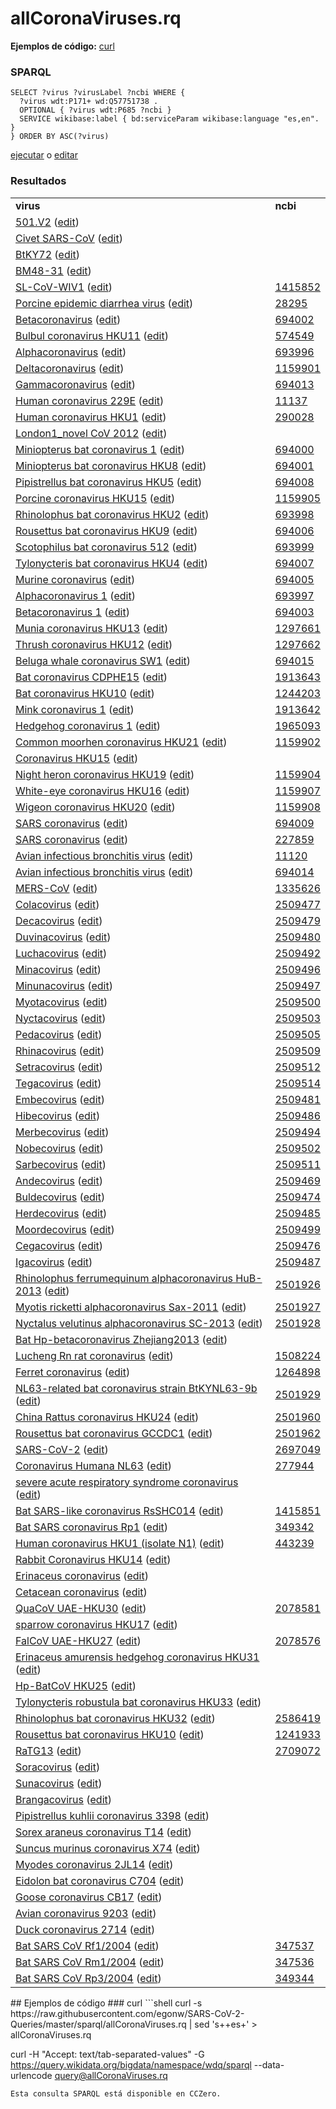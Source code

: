 # allCoronaViruses.rq
**Ejemplos de código:** [curl](#curl)
### SPARQL
```sparql
SELECT ?virus ?virusLabel ?ncbi WHERE {
  ?virus wdt:P171+ wd:Q57751738 .
  OPTIONAL { ?virus wdt:P685 ?ncbi }
  SERVICE wikibase:label { bd:serviceParam wikibase:language "es,en". }
} ORDER BY ASC(?virus)
```
[ejecutar](https://query.wikidata.org/embed.html#SELECT%20%3Fvirus%20%3FvirusLabel%20%3Fncbi%20WHERE%20%7B%0A%20%20%3Fvirus%20wdt%3AP171%2B%20wd%3AQ57751738%20.%0A%20%20OPTIONAL%20%7B%20%3Fvirus%20wdt%3AP685%20%3Fncbi%20%7D%0A%20%20SERVICE%20wikibase%3Alabel%20%7B%20bd%3AserviceParam%20wikibase%3Alanguage%20%22es%2Cen%22.%20%7D%0A%7D%20ORDER%20BY%20ASC%28%3Fvirus%29%0A) o [editar](https://query.wikidata.org/#SELECT%20%3Fvirus%20%3FvirusLabel%20%3Fncbi%20WHERE%20%7B%0A%20%20%3Fvirus%20wdt%3AP171%2B%20wd%3AQ57751738%20.%0A%20%20OPTIONAL%20%7B%20%3Fvirus%20wdt%3AP685%20%3Fncbi%20%7D%0A%20%20SERVICE%20wikibase%3Alabel%20%7B%20bd%3AserviceParam%20wikibase%3Alanguage%20%22es%2Cen%22.%20%7D%0A%7D%20ORDER%20BY%20ASC%28%3Fvirus%29%0A)


### Resultados
<table>
  <tr>
    <td><b>virus</b></td>
    <td><b>ncbi</b></td>
  </tr>
  <tr>
    <td><a href="https://scholia.toolforge.org/Q104400171">501.V2</a> (<a href="http://www.wikidata.org/entity/Q104400171">edit</a>)</td>
    <td></td>
  </tr>
  <tr>
    <td><a href="https://scholia.toolforge.org/Q105221659">Civet SARS-CoV</a> (<a href="http://www.wikidata.org/entity/Q105221659">edit</a>)</td>
    <td></td>
  </tr>
  <tr>
    <td><a href="https://scholia.toolforge.org/Q105759618">BtKY72</a> (<a href="http://www.wikidata.org/entity/Q105759618">edit</a>)</td>
    <td></td>
  </tr>
  <tr>
    <td><a href="https://scholia.toolforge.org/Q105759623">BM48-31</a> (<a href="http://www.wikidata.org/entity/Q105759623">edit</a>)</td>
    <td></td>
  </tr>
  <tr>
    <td><a href="https://scholia.toolforge.org/Q16000326">SL-CoV-WIV1</a> (<a href="http://www.wikidata.org/entity/Q16000326">edit</a>)</td>
    <td><a href="https://www.ncbi.nlm.nih.gov/taxonomy/1415852">1415852</a></td>
  </tr>
  <tr>
    <td><a href="https://scholia.toolforge.org/Q16023751">Porcine epidemic diarrhea virus</a> (<a href="http://www.wikidata.org/entity/Q16023751">edit</a>)</td>
    <td><a href="https://www.ncbi.nlm.nih.gov/taxonomy/28295">28295</a></td>
  </tr>
  <tr>
    <td><a href="https://scholia.toolforge.org/Q16532287">Betacoronavirus</a> (<a href="http://www.wikidata.org/entity/Q16532287">edit</a>)</td>
    <td><a href="https://www.ncbi.nlm.nih.gov/taxonomy/694002">694002</a></td>
  </tr>
  <tr>
    <td><a href="https://scholia.toolforge.org/Q16848886">Bulbul coronavirus HKU11</a> (<a href="http://www.wikidata.org/entity/Q16848886">edit</a>)</td>
    <td><a href="https://www.ncbi.nlm.nih.gov/taxonomy/574549">574549</a></td>
  </tr>
  <tr>
    <td><a href="https://scholia.toolforge.org/Q16908525">Alphacoronavirus</a> (<a href="http://www.wikidata.org/entity/Q16908525">edit</a>)</td>
    <td><a href="https://www.ncbi.nlm.nih.gov/taxonomy/693996">693996</a></td>
  </tr>
  <tr>
    <td><a href="https://scholia.toolforge.org/Q16955738">Deltacoronavirus</a> (<a href="http://www.wikidata.org/entity/Q16955738">edit</a>)</td>
    <td><a href="https://www.ncbi.nlm.nih.gov/taxonomy/1159901">1159901</a></td>
  </tr>
  <tr>
    <td><a href="https://scholia.toolforge.org/Q16977225">Gammacoronavirus</a> (<a href="http://www.wikidata.org/entity/Q16977225">edit</a>)</td>
    <td><a href="https://www.ncbi.nlm.nih.gov/taxonomy/694013">694013</a></td>
  </tr>
  <tr>
    <td><a href="https://scholia.toolforge.org/Q16983356">Human coronavirus 229E</a> (<a href="http://www.wikidata.org/entity/Q16983356">edit</a>)</td>
    <td><a href="https://www.ncbi.nlm.nih.gov/taxonomy/11137">11137</a></td>
  </tr>
  <tr>
    <td><a href="https://scholia.toolforge.org/Q16983360">Human coronavirus HKU1</a> (<a href="http://www.wikidata.org/entity/Q16983360">edit</a>)</td>
    <td><a href="https://www.ncbi.nlm.nih.gov/taxonomy/290028">290028</a></td>
  </tr>
  <tr>
    <td><a href="https://scholia.toolforge.org/Q16984813">London1_novel CoV 2012</a> (<a href="http://www.wikidata.org/entity/Q16984813">edit</a>)</td>
    <td></td>
  </tr>
  <tr>
    <td><a href="https://scholia.toolforge.org/Q16985780">Miniopterus bat coronavirus 1</a> (<a href="http://www.wikidata.org/entity/Q16985780">edit</a>)</td>
    <td><a href="https://www.ncbi.nlm.nih.gov/taxonomy/694000">694000</a></td>
  </tr>
  <tr>
    <td><a href="https://scholia.toolforge.org/Q16985784">Miniopterus bat coronavirus HKU8</a> (<a href="http://www.wikidata.org/entity/Q16985784">edit</a>)</td>
    <td><a href="https://www.ncbi.nlm.nih.gov/taxonomy/694001">694001</a></td>
  </tr>
  <tr>
    <td><a href="https://scholia.toolforge.org/Q16988144">Pipistrellus bat coronavirus HKU5</a> (<a href="http://www.wikidata.org/entity/Q16988144">edit</a>)</td>
    <td><a href="https://www.ncbi.nlm.nih.gov/taxonomy/694008">694008</a></td>
  </tr>
  <tr>
    <td><a href="https://scholia.toolforge.org/Q16988426">Porcine coronavirus HKU15</a> (<a href="http://www.wikidata.org/entity/Q16988426">edit</a>)</td>
    <td><a href="https://www.ncbi.nlm.nih.gov/taxonomy/1159905">1159905</a></td>
  </tr>
  <tr>
    <td><a href="https://scholia.toolforge.org/Q16989092">Rhinolophus bat coronavirus HKU2</a> (<a href="http://www.wikidata.org/entity/Q16989092">edit</a>)</td>
    <td><a href="https://www.ncbi.nlm.nih.gov/taxonomy/693998">693998</a></td>
  </tr>
  <tr>
    <td><a href="https://scholia.toolforge.org/Q16992344">Rousettus bat coronavirus HKU9</a> (<a href="http://www.wikidata.org/entity/Q16992344">edit</a>)</td>
    <td><a href="https://www.ncbi.nlm.nih.gov/taxonomy/694006">694006</a></td>
  </tr>
  <tr>
    <td><a href="https://scholia.toolforge.org/Q16992475">Scotophilus bat coronavirus 512</a> (<a href="http://www.wikidata.org/entity/Q16992475">edit</a>)</td>
    <td><a href="https://www.ncbi.nlm.nih.gov/taxonomy/693999">693999</a></td>
  </tr>
  <tr>
    <td><a href="https://scholia.toolforge.org/Q16993274">Tylonycteris bat coronavirus HKU4</a> (<a href="http://www.wikidata.org/entity/Q16993274">edit</a>)</td>
    <td><a href="https://www.ncbi.nlm.nih.gov/taxonomy/694007">694007</a></td>
  </tr>
  <tr>
    <td><a href="https://scholia.toolforge.org/Q18907882">Murine coronavirus</a> (<a href="http://www.wikidata.org/entity/Q18907882">edit</a>)</td>
    <td><a href="https://www.ncbi.nlm.nih.gov/taxonomy/694005">694005</a></td>
  </tr>
  <tr>
    <td><a href="https://scholia.toolforge.org/Q18965331">Alphacoronavirus 1</a> (<a href="http://www.wikidata.org/entity/Q18965331">edit</a>)</td>
    <td><a href="https://www.ncbi.nlm.nih.gov/taxonomy/693997">693997</a></td>
  </tr>
  <tr>
    <td><a href="https://scholia.toolforge.org/Q18965332">Betacoronavirus 1</a> (<a href="http://www.wikidata.org/entity/Q18965332">edit</a>)</td>
    <td><a href="https://www.ncbi.nlm.nih.gov/taxonomy/694003">694003</a></td>
  </tr>
  <tr>
    <td><a href="https://scholia.toolforge.org/Q18965333">Munia coronavirus HKU13</a> (<a href="http://www.wikidata.org/entity/Q18965333">edit</a>)</td>
    <td><a href="https://www.ncbi.nlm.nih.gov/taxonomy/1297661">1297661</a></td>
  </tr>
  <tr>
    <td><a href="https://scholia.toolforge.org/Q18965334">Thrush coronavirus HKU12</a> (<a href="http://www.wikidata.org/entity/Q18965334">edit</a>)</td>
    <td><a href="https://www.ncbi.nlm.nih.gov/taxonomy/1297662">1297662</a></td>
  </tr>
  <tr>
    <td><a href="https://scholia.toolforge.org/Q18965336">Beluga whale coronavirus SW1</a> (<a href="http://www.wikidata.org/entity/Q18965336">edit</a>)</td>
    <td><a href="https://www.ncbi.nlm.nih.gov/taxonomy/694015">694015</a></td>
  </tr>
  <tr>
    <td><a href="https://scholia.toolforge.org/Q24808936">Bat coronavirus CDPHE15</a> (<a href="http://www.wikidata.org/entity/Q24808936">edit</a>)</td>
    <td><a href="https://www.ncbi.nlm.nih.gov/taxonomy/1913643">1913643</a></td>
  </tr>
  <tr>
    <td><a href="https://scholia.toolforge.org/Q24808938">Bat coronavirus HKU10</a> (<a href="http://www.wikidata.org/entity/Q24808938">edit</a>)</td>
    <td><a href="https://www.ncbi.nlm.nih.gov/taxonomy/1244203">1244203</a></td>
  </tr>
  <tr>
    <td><a href="https://scholia.toolforge.org/Q24808939">Mink coronavirus 1</a> (<a href="http://www.wikidata.org/entity/Q24808939">edit</a>)</td>
    <td><a href="https://www.ncbi.nlm.nih.gov/taxonomy/1913642">1913642</a></td>
  </tr>
  <tr>
    <td><a href="https://scholia.toolforge.org/Q24808940">Hedgehog coronavirus 1</a> (<a href="http://www.wikidata.org/entity/Q24808940">edit</a>)</td>
    <td><a href="https://www.ncbi.nlm.nih.gov/taxonomy/1965093">1965093</a></td>
  </tr>
  <tr>
    <td><a href="https://scholia.toolforge.org/Q24808943">Common moorhen coronavirus HKU21</a> (<a href="http://www.wikidata.org/entity/Q24808943">edit</a>)</td>
    <td><a href="https://www.ncbi.nlm.nih.gov/taxonomy/1159902">1159902</a></td>
  </tr>
  <tr>
    <td><a href="https://scholia.toolforge.org/Q24808944">Coronavirus HKU15</a> (<a href="http://www.wikidata.org/entity/Q24808944">edit</a>)</td>
    <td></td>
  </tr>
  <tr>
    <td><a href="https://scholia.toolforge.org/Q24808946">Night heron coronavirus HKU19</a> (<a href="http://www.wikidata.org/entity/Q24808946">edit</a>)</td>
    <td><a href="https://www.ncbi.nlm.nih.gov/taxonomy/1159904">1159904</a></td>
  </tr>
  <tr>
    <td><a href="https://scholia.toolforge.org/Q24808947">White-eye coronavirus HKU16</a> (<a href="http://www.wikidata.org/entity/Q24808947">edit</a>)</td>
    <td><a href="https://www.ncbi.nlm.nih.gov/taxonomy/1159907">1159907</a></td>
  </tr>
  <tr>
    <td><a href="https://scholia.toolforge.org/Q24808948">Wigeon coronavirus HKU20</a> (<a href="http://www.wikidata.org/entity/Q24808948">edit</a>)</td>
    <td><a href="https://www.ncbi.nlm.nih.gov/taxonomy/1159908">1159908</a></td>
  </tr>
  <tr>
    <td><a href="https://scholia.toolforge.org/Q278567">SARS coronavirus</a> (<a href="http://www.wikidata.org/entity/Q278567">edit</a>)</td>
    <td><a href="https://www.ncbi.nlm.nih.gov/taxonomy/694009">694009</a></td>
  </tr>
  <tr>
    <td><a href="https://scholia.toolforge.org/Q278567">SARS coronavirus</a> (<a href="http://www.wikidata.org/entity/Q278567">edit</a>)</td>
    <td><a href="https://www.ncbi.nlm.nih.gov/taxonomy/227859">227859</a></td>
  </tr>
  <tr>
    <td><a href="https://scholia.toolforge.org/Q3560916">Avian infectious bronchitis virus</a> (<a href="http://www.wikidata.org/entity/Q3560916">edit</a>)</td>
    <td><a href="https://www.ncbi.nlm.nih.gov/taxonomy/11120">11120</a></td>
  </tr>
  <tr>
    <td><a href="https://scholia.toolforge.org/Q3560916">Avian infectious bronchitis virus</a> (<a href="http://www.wikidata.org/entity/Q3560916">edit</a>)</td>
    <td><a href="https://www.ncbi.nlm.nih.gov/taxonomy/694014">694014</a></td>
  </tr>
  <tr>
    <td><a href="https://scholia.toolforge.org/Q4902157">MERS-CoV</a> (<a href="http://www.wikidata.org/entity/Q4902157">edit</a>)</td>
    <td><a href="https://www.ncbi.nlm.nih.gov/taxonomy/1335626">1335626</a></td>
  </tr>
  <tr>
    <td><a href="https://scholia.toolforge.org/Q57754582">Colacovirus</a> (<a href="http://www.wikidata.org/entity/Q57754582">edit</a>)</td>
    <td><a href="https://www.ncbi.nlm.nih.gov/taxonomy/2509477">2509477</a></td>
  </tr>
  <tr>
    <td><a href="https://scholia.toolforge.org/Q57754588">Decacovirus</a> (<a href="http://www.wikidata.org/entity/Q57754588">edit</a>)</td>
    <td><a href="https://www.ncbi.nlm.nih.gov/taxonomy/2509479">2509479</a></td>
  </tr>
  <tr>
    <td><a href="https://scholia.toolforge.org/Q57754596">Duvinacovirus</a> (<a href="http://www.wikidata.org/entity/Q57754596">edit</a>)</td>
    <td><a href="https://www.ncbi.nlm.nih.gov/taxonomy/2509480">2509480</a></td>
  </tr>
  <tr>
    <td><a href="https://scholia.toolforge.org/Q57754603">Luchacovirus</a> (<a href="http://www.wikidata.org/entity/Q57754603">edit</a>)</td>
    <td><a href="https://www.ncbi.nlm.nih.gov/taxonomy/2509492">2509492</a></td>
  </tr>
  <tr>
    <td><a href="https://scholia.toolforge.org/Q57754609">Minacovirus</a> (<a href="http://www.wikidata.org/entity/Q57754609">edit</a>)</td>
    <td><a href="https://www.ncbi.nlm.nih.gov/taxonomy/2509496">2509496</a></td>
  </tr>
  <tr>
    <td><a href="https://scholia.toolforge.org/Q57754617">Minunacovirus</a> (<a href="http://www.wikidata.org/entity/Q57754617">edit</a>)</td>
    <td><a href="https://www.ncbi.nlm.nih.gov/taxonomy/2509497">2509497</a></td>
  </tr>
  <tr>
    <td><a href="https://scholia.toolforge.org/Q57754626">Myotacovirus</a> (<a href="http://www.wikidata.org/entity/Q57754626">edit</a>)</td>
    <td><a href="https://www.ncbi.nlm.nih.gov/taxonomy/2509500">2509500</a></td>
  </tr>
  <tr>
    <td><a href="https://scholia.toolforge.org/Q57754632">Nyctacovirus</a> (<a href="http://www.wikidata.org/entity/Q57754632">edit</a>)</td>
    <td><a href="https://www.ncbi.nlm.nih.gov/taxonomy/2509503">2509503</a></td>
  </tr>
  <tr>
    <td><a href="https://scholia.toolforge.org/Q57754639">Pedacovirus</a> (<a href="http://www.wikidata.org/entity/Q57754639">edit</a>)</td>
    <td><a href="https://www.ncbi.nlm.nih.gov/taxonomy/2509505">2509505</a></td>
  </tr>
  <tr>
    <td><a href="https://scholia.toolforge.org/Q57754648">Rhinacovirus</a> (<a href="http://www.wikidata.org/entity/Q57754648">edit</a>)</td>
    <td><a href="https://www.ncbi.nlm.nih.gov/taxonomy/2509509">2509509</a></td>
  </tr>
  <tr>
    <td><a href="https://scholia.toolforge.org/Q57754656">Setracovirus</a> (<a href="http://www.wikidata.org/entity/Q57754656">edit</a>)</td>
    <td><a href="https://www.ncbi.nlm.nih.gov/taxonomy/2509512">2509512</a></td>
  </tr>
  <tr>
    <td><a href="https://scholia.toolforge.org/Q57754662">Tegacovirus</a> (<a href="http://www.wikidata.org/entity/Q57754662">edit</a>)</td>
    <td><a href="https://www.ncbi.nlm.nih.gov/taxonomy/2509514">2509514</a></td>
  </tr>
  <tr>
    <td><a href="https://scholia.toolforge.org/Q57754667">Embecovirus</a> (<a href="http://www.wikidata.org/entity/Q57754667">edit</a>)</td>
    <td><a href="https://www.ncbi.nlm.nih.gov/taxonomy/2509481">2509481</a></td>
  </tr>
  <tr>
    <td><a href="https://scholia.toolforge.org/Q57754671">Hibecovirus</a> (<a href="http://www.wikidata.org/entity/Q57754671">edit</a>)</td>
    <td><a href="https://www.ncbi.nlm.nih.gov/taxonomy/2509486">2509486</a></td>
  </tr>
  <tr>
    <td><a href="https://scholia.toolforge.org/Q57754679">Merbecovirus</a> (<a href="http://www.wikidata.org/entity/Q57754679">edit</a>)</td>
    <td><a href="https://www.ncbi.nlm.nih.gov/taxonomy/2509494">2509494</a></td>
  </tr>
  <tr>
    <td><a href="https://scholia.toolforge.org/Q57754685">Nobecovirus</a> (<a href="http://www.wikidata.org/entity/Q57754685">edit</a>)</td>
    <td><a href="https://www.ncbi.nlm.nih.gov/taxonomy/2509502">2509502</a></td>
  </tr>
  <tr>
    <td><a href="https://scholia.toolforge.org/Q57754693">Sarbecovirus</a> (<a href="http://www.wikidata.org/entity/Q57754693">edit</a>)</td>
    <td><a href="https://www.ncbi.nlm.nih.gov/taxonomy/2509511">2509511</a></td>
  </tr>
  <tr>
    <td><a href="https://scholia.toolforge.org/Q57754699">Andecovirus</a> (<a href="http://www.wikidata.org/entity/Q57754699">edit</a>)</td>
    <td><a href="https://www.ncbi.nlm.nih.gov/taxonomy/2509469">2509469</a></td>
  </tr>
  <tr>
    <td><a href="https://scholia.toolforge.org/Q57754709">Buldecovirus</a> (<a href="http://www.wikidata.org/entity/Q57754709">edit</a>)</td>
    <td><a href="https://www.ncbi.nlm.nih.gov/taxonomy/2509474">2509474</a></td>
  </tr>
  <tr>
    <td><a href="https://scholia.toolforge.org/Q57754714">Herdecovirus</a> (<a href="http://www.wikidata.org/entity/Q57754714">edit</a>)</td>
    <td><a href="https://www.ncbi.nlm.nih.gov/taxonomy/2509485">2509485</a></td>
  </tr>
  <tr>
    <td><a href="https://scholia.toolforge.org/Q57754718">Moordecovirus</a> (<a href="http://www.wikidata.org/entity/Q57754718">edit</a>)</td>
    <td><a href="https://www.ncbi.nlm.nih.gov/taxonomy/2509499">2509499</a></td>
  </tr>
  <tr>
    <td><a href="https://scholia.toolforge.org/Q57754725">Cegacovirus</a> (<a href="http://www.wikidata.org/entity/Q57754725">edit</a>)</td>
    <td><a href="https://www.ncbi.nlm.nih.gov/taxonomy/2509476">2509476</a></td>
  </tr>
  <tr>
    <td><a href="https://scholia.toolforge.org/Q57754734">Igacovirus</a> (<a href="http://www.wikidata.org/entity/Q57754734">edit</a>)</td>
    <td><a href="https://www.ncbi.nlm.nih.gov/taxonomy/2509487">2509487</a></td>
  </tr>
  <tr>
    <td><a href="https://scholia.toolforge.org/Q57758320">Rhinolophus ferrumequinum alphacoronavirus HuB-2013</a> (<a href="http://www.wikidata.org/entity/Q57758320">edit</a>)</td>
    <td><a href="https://www.ncbi.nlm.nih.gov/taxonomy/2501926">2501926</a></td>
  </tr>
  <tr>
    <td><a href="https://scholia.toolforge.org/Q57758326">Myotis ricketti alphacoronavirus Sax-2011</a> (<a href="http://www.wikidata.org/entity/Q57758326">edit</a>)</td>
    <td><a href="https://www.ncbi.nlm.nih.gov/taxonomy/2501927">2501927</a></td>
  </tr>
  <tr>
    <td><a href="https://scholia.toolforge.org/Q57758332">Nyctalus velutinus alphacoronavirus SC-2013</a> (<a href="http://www.wikidata.org/entity/Q57758332">edit</a>)</td>
    <td><a href="https://www.ncbi.nlm.nih.gov/taxonomy/2501928">2501928</a></td>
  </tr>
  <tr>
    <td><a href="https://scholia.toolforge.org/Q57758339">Bat Hp-betacoronavirus Zhejiang2013</a> (<a href="http://www.wikidata.org/entity/Q57758339">edit</a>)</td>
    <td></td>
  </tr>
  <tr>
    <td><a href="https://scholia.toolforge.org/Q57773819">Lucheng Rn rat coronavirus</a> (<a href="http://www.wikidata.org/entity/Q57773819">edit</a>)</td>
    <td><a href="https://www.ncbi.nlm.nih.gov/taxonomy/1508224">1508224</a></td>
  </tr>
  <tr>
    <td><a href="https://scholia.toolforge.org/Q57773822">Ferret coronavirus</a> (<a href="http://www.wikidata.org/entity/Q57773822">edit</a>)</td>
    <td><a href="https://www.ncbi.nlm.nih.gov/taxonomy/1264898">1264898</a></td>
  </tr>
  <tr>
    <td><a href="https://scholia.toolforge.org/Q57773827">NL63-related bat coronavirus strain BtKYNL63-9b</a> (<a href="http://www.wikidata.org/entity/Q57773827">edit</a>)</td>
    <td><a href="https://www.ncbi.nlm.nih.gov/taxonomy/2501929">2501929</a></td>
  </tr>
  <tr>
    <td><a href="https://scholia.toolforge.org/Q57773834">China Rattus coronavirus HKU24</a> (<a href="http://www.wikidata.org/entity/Q57773834">edit</a>)</td>
    <td><a href="https://www.ncbi.nlm.nih.gov/taxonomy/2501960">2501960</a></td>
  </tr>
  <tr>
    <td><a href="https://scholia.toolforge.org/Q57879935">Rousettus bat coronavirus GCCDC1</a> (<a href="http://www.wikidata.org/entity/Q57879935">edit</a>)</td>
    <td><a href="https://www.ncbi.nlm.nih.gov/taxonomy/2501962">2501962</a></td>
  </tr>
  <tr>
    <td><a href="https://scholia.toolforge.org/Q82069695">SARS-CoV-2</a> (<a href="http://www.wikidata.org/entity/Q82069695">edit</a>)</td>
    <td><a href="https://www.ncbi.nlm.nih.gov/taxonomy/2697049">2697049</a></td>
  </tr>
  <tr>
    <td><a href="https://scholia.toolforge.org/Q8351095">Coronavirus Humana NL63</a> (<a href="http://www.wikidata.org/entity/Q8351095">edit</a>)</td>
    <td><a href="https://www.ncbi.nlm.nih.gov/taxonomy/277944">277944</a></td>
  </tr>
  <tr>
    <td><a href="https://scholia.toolforge.org/Q85438966">severe acute respiratory syndrome coronavirus</a> (<a href="http://www.wikidata.org/entity/Q85438966">edit</a>)</td>
    <td></td>
  </tr>
  <tr>
    <td><a href="https://scholia.toolforge.org/Q85939995">Bat SARS-like coronavirus RsSHC014</a> (<a href="http://www.wikidata.org/entity/Q85939995">edit</a>)</td>
    <td><a href="https://www.ncbi.nlm.nih.gov/taxonomy/1415851">1415851</a></td>
  </tr>
  <tr>
    <td><a href="https://scholia.toolforge.org/Q88162038">Bat SARS coronavirus Rp1</a> (<a href="http://www.wikidata.org/entity/Q88162038">edit</a>)</td>
    <td><a href="https://www.ncbi.nlm.nih.gov/taxonomy/349342">349342</a></td>
  </tr>
  <tr>
    <td><a href="https://scholia.toolforge.org/Q88383088">Human coronavirus HKU1 (isolate N1)</a> (<a href="http://www.wikidata.org/entity/Q88383088">edit</a>)</td>
    <td><a href="https://www.ncbi.nlm.nih.gov/taxonomy/443239">443239</a></td>
  </tr>
  <tr>
    <td><a href="https://scholia.toolforge.org/Q89160148">Rabbit Coronavirus HKU14</a> (<a href="http://www.wikidata.org/entity/Q89160148">edit</a>)</td>
    <td></td>
  </tr>
  <tr>
    <td><a href="https://scholia.toolforge.org/Q91513573">Erinaceus coronavirus</a> (<a href="http://www.wikidata.org/entity/Q91513573">edit</a>)</td>
    <td></td>
  </tr>
  <tr>
    <td><a href="https://scholia.toolforge.org/Q91516543">Cetacean coronavirus</a> (<a href="http://www.wikidata.org/entity/Q91516543">edit</a>)</td>
    <td></td>
  </tr>
  <tr>
    <td><a href="https://scholia.toolforge.org/Q91554349">QuaCoV UAE-HKU30</a> (<a href="http://www.wikidata.org/entity/Q91554349">edit</a>)</td>
    <td><a href="https://www.ncbi.nlm.nih.gov/taxonomy/2078581">2078581</a></td>
  </tr>
  <tr>
    <td><a href="https://scholia.toolforge.org/Q91554593">sparrow coronavirus HKU17</a> (<a href="http://www.wikidata.org/entity/Q91554593">edit</a>)</td>
    <td></td>
  </tr>
  <tr>
    <td><a href="https://scholia.toolforge.org/Q91555774">FalCoV UAE-HKU27</a> (<a href="http://www.wikidata.org/entity/Q91555774">edit</a>)</td>
    <td><a href="https://www.ncbi.nlm.nih.gov/taxonomy/2078576">2078576</a></td>
  </tr>
  <tr>
    <td><a href="https://scholia.toolforge.org/Q91556362">Erinaceus amurensis hedgehog coronavirus HKU31</a> (<a href="http://www.wikidata.org/entity/Q91556362">edit</a>)</td>
    <td></td>
  </tr>
  <tr>
    <td><a href="https://scholia.toolforge.org/Q91556617">Hp-BatCoV HKU25</a> (<a href="http://www.wikidata.org/entity/Q91556617">edit</a>)</td>
    <td></td>
  </tr>
  <tr>
    <td><a href="https://scholia.toolforge.org/Q91559255">Tylonycteris robustula bat coronavirus HKU33</a> (<a href="http://www.wikidata.org/entity/Q91559255">edit</a>)</td>
    <td></td>
  </tr>
  <tr>
    <td><a href="https://scholia.toolforge.org/Q91560228">Rhinolophus bat coronavirus HKU32</a> (<a href="http://www.wikidata.org/entity/Q91560228">edit</a>)</td>
    <td><a href="https://www.ncbi.nlm.nih.gov/taxonomy/2586419">2586419</a></td>
  </tr>
  <tr>
    <td><a href="https://scholia.toolforge.org/Q91560702">Rousettus bat coronavirus HKU10</a> (<a href="http://www.wikidata.org/entity/Q91560702">edit</a>)</td>
    <td><a href="https://www.ncbi.nlm.nih.gov/taxonomy/1241933">1241933</a></td>
  </tr>
  <tr>
    <td><a href="https://scholia.toolforge.org/Q91561236">RaTG13</a> (<a href="http://www.wikidata.org/entity/Q91561236">edit</a>)</td>
    <td><a href="https://www.ncbi.nlm.nih.gov/taxonomy/2709072">2709072</a></td>
  </tr>
  <tr>
    <td><a href="https://scholia.toolforge.org/Q92050731">Soracovirus</a> (<a href="http://www.wikidata.org/entity/Q92050731">edit</a>)</td>
    <td></td>
  </tr>
  <tr>
    <td><a href="https://scholia.toolforge.org/Q92050762">Sunacovirus</a> (<a href="http://www.wikidata.org/entity/Q92050762">edit</a>)</td>
    <td></td>
  </tr>
  <tr>
    <td><a href="https://scholia.toolforge.org/Q92050800">Brangacovirus</a> (<a href="http://www.wikidata.org/entity/Q92050800">edit</a>)</td>
    <td></td>
  </tr>
  <tr>
    <td><a href="https://scholia.toolforge.org/Q92109366">Pipistrellus kuhlii coronavirus 3398</a> (<a href="http://www.wikidata.org/entity/Q92109366">edit</a>)</td>
    <td></td>
  </tr>
  <tr>
    <td><a href="https://scholia.toolforge.org/Q92109416">Sorex araneus coronavirus T14</a> (<a href="http://www.wikidata.org/entity/Q92109416">edit</a>)</td>
    <td></td>
  </tr>
  <tr>
    <td><a href="https://scholia.toolforge.org/Q92109468">Suncus murinus coronavirus X74</a> (<a href="http://www.wikidata.org/entity/Q92109468">edit</a>)</td>
    <td></td>
  </tr>
  <tr>
    <td><a href="https://scholia.toolforge.org/Q92109519">Myodes coronavirus 2JL14</a> (<a href="http://www.wikidata.org/entity/Q92109519">edit</a>)</td>
    <td></td>
  </tr>
  <tr>
    <td><a href="https://scholia.toolforge.org/Q92109575">Eidolon bat coronavirus C704</a> (<a href="http://www.wikidata.org/entity/Q92109575">edit</a>)</td>
    <td></td>
  </tr>
  <tr>
    <td><a href="https://scholia.toolforge.org/Q92109633">Goose coronavirus CB17</a> (<a href="http://www.wikidata.org/entity/Q92109633">edit</a>)</td>
    <td></td>
  </tr>
  <tr>
    <td><a href="https://scholia.toolforge.org/Q92109690">Avian coronavirus 9203</a> (<a href="http://www.wikidata.org/entity/Q92109690">edit</a>)</td>
    <td></td>
  </tr>
  <tr>
    <td><a href="https://scholia.toolforge.org/Q92109737">Duck coronavirus 2714</a> (<a href="http://www.wikidata.org/entity/Q92109737">edit</a>)</td>
    <td></td>
  </tr>
  <tr>
    <td><a href="https://scholia.toolforge.org/Q97709258">Bat SARS CoV Rf1/2004</a> (<a href="http://www.wikidata.org/entity/Q97709258">edit</a>)</td>
    <td><a href="https://www.ncbi.nlm.nih.gov/taxonomy/347537">347537</a></td>
  </tr>
  <tr>
    <td><a href="https://scholia.toolforge.org/Q97709416">Bat SARS CoV Rm1/2004</a> (<a href="http://www.wikidata.org/entity/Q97709416">edit</a>)</td>
    <td><a href="https://www.ncbi.nlm.nih.gov/taxonomy/347536">347536</a></td>
  </tr>
  <tr>
    <td><a href="https://scholia.toolforge.org/Q97709493">Bat SARS CoV Rp3/2004</a> (<a href="http://www.wikidata.org/entity/Q97709493">edit</a>)</td>
    <td><a href="https://www.ncbi.nlm.nih.gov/taxonomy/349344">349344</a></td>
  </tr>
</table>
## Ejemplos de código
### curl
```shell
curl -s https://raw.githubusercontent.com/egonw/SARS-CoV-2-Queries/master/sparql/allCoronaViruses.rq | sed 's+<lang/>+es+' > allCoronaViruses.rq

curl -H "Accept: text/tab-separated-values" -G https://query.wikidata.org/bigdata/namespace/wdq/sparql --data-urlencode query@allCoronaViruses.rq
```
Esta consulta SPARQL está disponible en CCZero.

